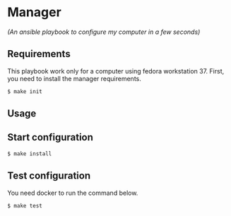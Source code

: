 # Manager

_(An ansible playbook to configure my computer in a few seconds)_

## Requirements

This playbook work only for a computer using fedora workstation 37.
First, you need to install the manager requirements.

```sh
$ make init
```

## Usage

## Start configuration

```sh
$ make install
```

## Test configuration

You need docker to run the command below.

```sh
$ make test
```
